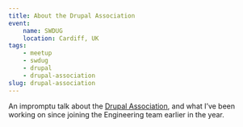 ```yaml
---
title: About the Drupal Association
event:
    name: SWDUG
    location: Cardiff, UK
tags:
    - meetup
    - swdug
    - drupal
    - drupal-association
slug: drupal-association
---
```

An impromptu talk about the [Drupal Association](https://association.drupal.org), and what I’ve been working on since joining the Engineering team earlier in the year.
